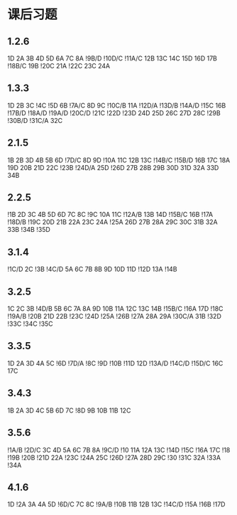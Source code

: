 # 课后习题

## 1.2.6

1D 2A 3B 4D 5D 6A 7C 8A !9B/D !10D/C !11A/C 12B 13C 14C 15D 16D 17B !18B/C 19B !20C 21A !22C 23C 24A

## 1.3.3

1D 2B 3C !4C !5D 6B !7A/C 8D 9C !10C/B 11A !12D/A !13D/B !14A/D !15C 16B !17B/D !18A/D !19A/D !20C/D !21C !22D !23D 24D 25D 26C 27D 28C !29B !30B/D !31C/A 32C

## 2.1.5

1B 2B 3D 4B 5B 6D !7D/C 8D 9D !10A 11C 12B 13C !14B/C !15B/D 16B 17C 18A 19D 20B 21D 22C !23B !24D/A 25D !26D 27B 28B 29B 30D 31D 32A 33D 34B

## 2.2.5

!1B 2D 3C 4B 5D 6D 7C 8C !9C 10A 11C !12A/B 13B 14D !15B/C 16B !17A !18D/B !19C 20D 21B 22A 23C 24A !25A 26D 27B 28A 29C 30C 31B 32A 33B !34B !35D

## 3.1.4

!1C/D 2C !3B !4C/D 5A 6C 7B 8B 9D 10D 11D !12D 13A !14B

## 3.2.5

1C 2C 3B !4D/B 5B 6C 7A 8A 9D 10B 11A 12C 13C 14B !15B/C !16A 17D !18C !19A/B !20B 21D 22B !23C !24D !25A !26B !27A 28A 29A !30C/A 31B !32D !33C !34C !35C

## 3.3.5

1D 2A 3D 4A 5C !6D !7D/A !8C !9D !10B !11D 12D !13A/D !14C/D !15D/C 16C 17C

## 3.4.3

1B 2A 3D 4C 5B 6D 7C !8D 9B 10B 11B 12C

## 3.5.6

!1A/B !2D/C 3C 4D 5A 6C 7B 8A !9C/D !10 11A 12A 13C !14D !15C !16A 17C !18 !19B !20B !21D 22A !23C !24A 25C !26D !27A 28D 29C !30 !31C 32A !33A !34A

## 4.1.6

1D !2A 3A 4A 5D !6D/C 7C 8C !9A/B !10B 11B 12B 13C !14C/D !15A !16B !17D
